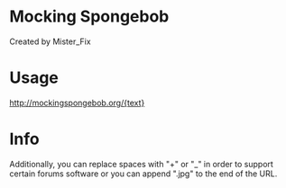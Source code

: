 # Mocking Spongebob
Created by Mister_Fix

# Usage
http://mockingspongebob.org/{text}

# Info
Additionally, you can replace spaces with "+" or "\_" in order to support certain forums software or you can append ".jpg" to the end of the URL.
